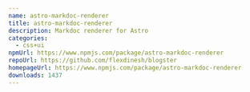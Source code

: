 ```yaml
---
name: astro-markdoc-renderer
title: astro-markdoc-renderer
description: Markdoc renderer for Astro
categories:
  - css+ui
npmUrl: https://www.npmjs.com/package/astro-markdoc-renderer
repoUrl: https://github.com/flexdinesh/blogster
homepageUrl: https://www.npmjs.com/package/astro-markdoc-renderer
downloads: 1437
---
```

